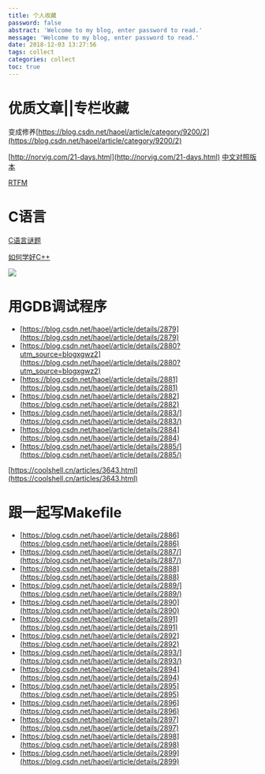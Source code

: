```yaml
---
title: 个人收藏
password: false
abstract: 'Welcome to my blog, enter password to read.'
message: 'Welcome to my blog, enter password to read.'
date: 2018-12-03 13:27:56
tags: collect
categories: collect
toc: true
---
```


# 优质文章||专栏收藏 #

变成修养[https://blog.csdn.net/haoel/article/category/9200/2](https://blog.csdn.net/haoel/article/category/9200/2)

[http://norvig.com/21-days.html](http://norvig.com/21-days.html)
[中文对照版本](https://liuyandong.com/2017/10/25/122/)

[RTFM](https://baike.baidu.com/item/RTFM/3961783)

<!-- more -->

# C语言 #

[C语言谜题](https://coolshell.cn/articles/945.html)

[如何学好C++](https://coolshell.cn/articles/4119.html)


![](http://progressed.io/bar/28?title=wocao)


# 用GDB调试程序 #

- [https://blog.csdn.net/haoel/article/details/2879](https://blog.csdn.net/haoel/article/details/2879)
- [https://blog.csdn.net/haoel/article/details/2880?utm_source=blogxgwz2](https://blog.csdn.net/haoel/article/details/2880?utm_source=blogxgwz2)
- [https://blog.csdn.net/haoel/article/details/2881](https://blog.csdn.net/haoel/article/details/2881)
- [https://blog.csdn.net/haoel/article/details/2882](https://blog.csdn.net/haoel/article/details/2882)
- [https://blog.csdn.net/haoel/article/details/2883/](https://blog.csdn.net/haoel/article/details/2883/)
- [https://blog.csdn.net/haoel/article/details/2884](https://blog.csdn.net/haoel/article/details/2884)
- [https://blog.csdn.net/haoel/article/details/2885/](https://blog.csdn.net/haoel/article/details/2885/)

[https://coolshell.cn/articles/3643.html](https://coolshell.cn/articles/3643.html)

# 跟一起写Makefile #

- [https://blog.csdn.net/haoel/article/details/2886](https://blog.csdn.net/haoel/article/details/2886)
- [https://blog.csdn.net/haoel/article/details/2887/](https://blog.csdn.net/haoel/article/details/2887/)
- [https://blog.csdn.net/haoel/article/details/2888](https://blog.csdn.net/haoel/article/details/2888)
- [https://blog.csdn.net/haoel/article/details/2889/](https://blog.csdn.net/haoel/article/details/2889/)
- [https://blog.csdn.net/haoel/article/details/2890](https://blog.csdn.net/haoel/article/details/2890)
- [https://blog.csdn.net/haoel/article/details/2891](https://blog.csdn.net/haoel/article/details/2891)
- [https://blog.csdn.net/haoel/article/details/2892](https://blog.csdn.net/haoel/article/details/2892)
- [https://blog.csdn.net/haoel/article/details/2893/](https://blog.csdn.net/haoel/article/details/2893/)
- [https://blog.csdn.net/haoel/article/details/2894](https://blog.csdn.net/haoel/article/details/2894)
- [https://blog.csdn.net/haoel/article/details/2895](https://blog.csdn.net/haoel/article/details/2895)
- [https://blog.csdn.net/haoel/article/details/2896](https://blog.csdn.net/haoel/article/details/2896)
- [https://blog.csdn.net/haoel/article/details/2897](https://blog.csdn.net/haoel/article/details/2897)
- [https://blog.csdn.net/haoel/article/details/2898](https://blog.csdn.net/haoel/article/details/2898)
- [https://blog.csdn.net/haoel/article/details/2899](https://blog.csdn.net/haoel/article/details/2899)